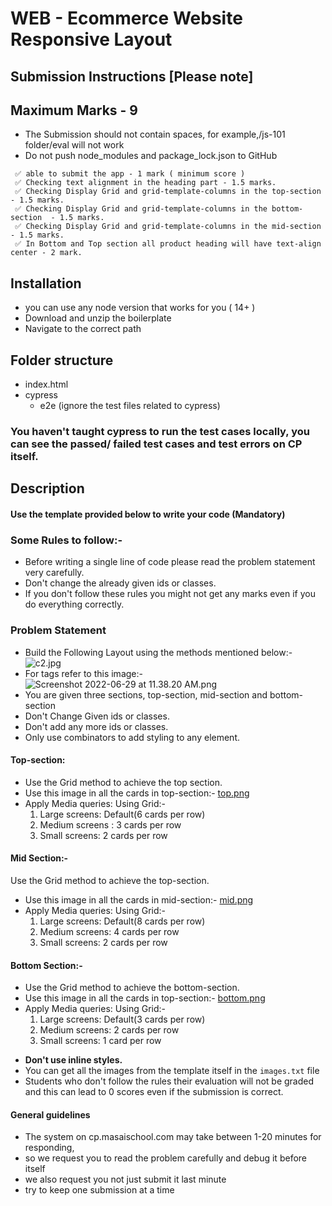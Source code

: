 # WEB - Ecommerce Website Responsive Layout

## Submission Instructions [Please note]

## Maximum Marks - 9

- The Submission should not contain spaces, for example,/js-101 folder/eval will not work
- Do not push node_modules and package_lock.json to GitHub

```
 ✅ able to submit the app - 1 mark ( minimum score )
 ✅ Checking text alignment in the heading part - 1.5 marks.
 ✅ Checking Display Grid and grid-template-columns in the top-section  - 1.5 marks.
 ✅ Checking Display Grid and grid-template-columns in the bottom-section  - 1.5 marks.
 ✅ Checking Display Grid and grid-template-columns in the mid-section  - 1.5 marks.
 ✅ In Bottom and Top section all product heading will have text-align center - 2 mark.

```

## Installation

- you can use any node version that works for you ( 14+ )
- Download and unzip the boilerplate
- Navigate to the correct path

## Folder structure

- index.html
- cypress
  - e2e (ignore the test files related to cypress)

### You haven't taught cypress to run the test cases locally, you can see the passed/ failed test cases and test errors on CP itself.

## Description

#### Use the template provided below to write your code (Mandatory)

### Some Rules to follow:-

- Before writing a single line of code please read the problem statement very carefully.
- Don't change the already given ids or classes.
- If you don't follow these rules you might not get any marks even if you do everything correctly.

### Problem Statement

- Build the Following Layout using the methods mentioned below:-
  ![c2.jpg](https://masai-course.s3.ap-south-1.amazonaws.com/editor/uploads/2022-06-29/c2_434656.jpeg)
- For tags refer to this image:-
  ![Screenshot 2022-06-29 at 11.38.20 AM.png](https://masai-course.s3.ap-south-1.amazonaws.com/editor/uploads/2022-06-29/Screenshot%202022-06-29%20at%2011.38.20%20AM_232217.png)
- You are given three sections, top-section, mid-section and bottom-section
- Don't Change Given ids or classes.
- Don't add any more ids or classes.
- Only use combinators to add styling to any element.

#### Top-section:

- Use the Grid method to achieve the top section.
- Use this image in all the cards in top-section:- [top.png](https://images-static.nykaa.com/uploads/3676c7e5-22df-469e-8d05-27a709371317.jpg?tr=w-400,cm-pad_resize)
- Apply Media queries: Using Grid:-
  1. Large screens: Default(6 cards per row)
  2. Medium screens : 3 cards per row
  3. Small screens: 2 cards per row

#### Mid Section:-

Use the Grid method to achieve the top-section.

- Use this image in all the cards in mid-section:- [mid.png](https://images-static.nykaa.com/uploads/233484c0-fc72-4620-b71c-ccffb8c585e8.jpg?tr=w-400,cm-pad_resize)
- Apply Media queries: Using Grid:-
  1. Large screens: Default(8 cards per row)
  2. Medium screens: 4 cards per row
  3. Small screens: 2 cards per row

#### Bottom Section:-

- Use the Grid method to achieve the bottom-section.
- Use this image in all the cards in top-section:- [bottom.png](https://images-static.nykaa.com/uploads/db4960cc-467f-4e33-bc06-4b0b1c632592.jpg?tr=w-600,cm-pad_resize)
- Apply Media queries: Using Grid:-
  1. Large screens: Default(3 cards per row)
  2. Medium screens: 2 cards per row
  3. Small screens: 1 card per row

* **Don't use inline styles.**
* You can get all the images from the template itself in the `images.txt` file
* Students who don't follow the rules their evaluation will not be graded and this can lead to 0 scores even if the submission is correct.

#### General guidelines

- The system on cp.masaischool.com may take between 1-20 minutes for responding,
- so we request you to read the problem carefully and debug it before itself
- we also request you not just submit it last minute
- try to keep one submission at a time
